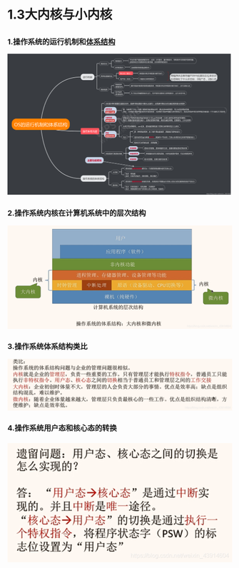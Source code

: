 # 1.3大内核与小内核

##  



### 1.操作系统的运行机制和[体系结构](https://so.csdn.net/so/search?q=体系结构&spm=1001.2101.3001.7020)

![](./pictures/9bf4c03559ee10ba7535c95f9be2b605.png)

### 2.操作系统内核在计算机系统中的层次结构

![](./pictures/794479e71c18cb3ff26c3c42ed61a3c2.png)

### 3.操作系统体系结构类比

![](./pictures/3e27035528328b9881a2fa72a53955d6.png)

### 4.操作系统用户态和核心态的转换

### ![](./pictures/2f2dd1595c9064181f61afd25d678548.png)